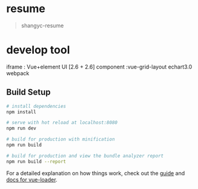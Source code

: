 # resume

> shangyc-resume

# develop tool
 iframe : Vue+element UI  [2.6 + 2.6]
 component :vue-grid-layout echart3.0
webpack
## Build Setup

``` bash
# install dependencies
npm install

# serve with hot reload at localhost:8080
npm run dev

# build for production with minification
npm run build

# build for production and view the bundle analyzer report
npm run build --report
```

For a detailed explanation on how things work, check out the [guide](http://vuejs-templates.github.io/webpack/) and [docs for vue-loader](http://vuejs.github.io/vue-loader).
